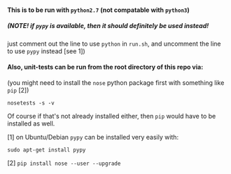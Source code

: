 #### This is to be run with `python2.7` (not compatable with `python3`)

##### (NOTE!  if `pypy` is available, then it should definitely be used instead!
just comment out the line to use `python` in `run.sh`, and uncomment the line to use `pypy` instead [see 1]) 


#### Also, unit-tests can be run from the root directory of this repo via:

(you might need to install the `nose` python package first with something like `pip` [2])

`nosetests -s -v`

Of course if that's not already installed either, then `pip` would have to be installed as well.


[1] on Ubuntu/Debian `pypy` can be installed very easily with:

`sudo apt-get install pypy`

[2] `pip install nose --user --upgrade`
